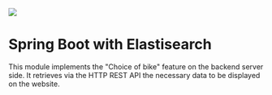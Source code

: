 ![](https://github.com/ACTLEM/bike-choose-study/workflows/.github/workflows/build-sb-es.yml/badge.svg)


# Spring Boot with Elastisearch

This module implements the "Choice of bike" feature on the backend server side.
It retrieves via the HTTP REST API the necessary data to be displayed on the website.
